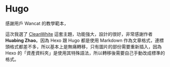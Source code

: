 # Hugo

感謝用戶  Wancat 的教學範本，

 這次我選了 [CleanWhite](https://themes.gohugo.io/hugo-theme-cleanwhite) 這套主題，功能強大，設計的很好，非常感謝作者 **Huabing Zhao**。因為 Hexo 跟 Hugo 都是使用 Markdown 作為文章格式，連標頭格式都差不多，所以基本上是無痛轉移，只有圖片的部份需要重新插入，因為 Hexo 的「資產資料夾」是使用其特殊語法，所以轉移後需要自己手動改成標準的格式。

